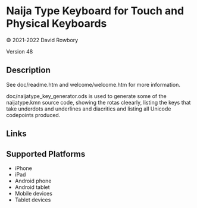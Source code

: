 Naija Type Keyboard for Touch and Physical Keyboards
====================================================

© 2021-2022 David Rowbory

Version 48

Description
-----------

See doc/readme.htm and welcome/welcome.htm for more information.

doc/naijatype_key_generator.ods is used to generate some of the naijatype.kmn source code,
showing the rotas cleearly, listing the keys that take underdots and underlines and diacritics
and listing all Unicode codepoints produced.

Links
-----

Supported Platforms
-------------------
 * iPhone
 * iPad
 * Android phone
 * Android tablet
 * Mobile devices
 * Tablet devices

